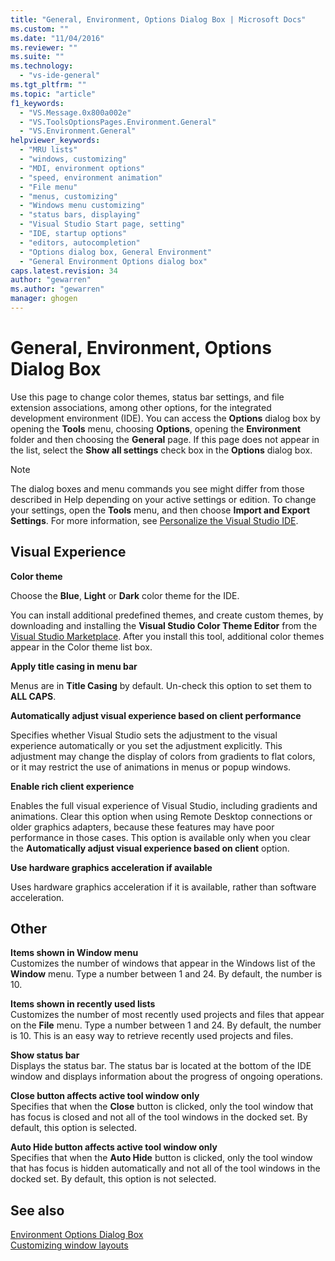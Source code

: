 ```yaml
---
title: "General, Environment, Options Dialog Box | Microsoft Docs"
ms.custom: ""
ms.date: "11/04/2016"
ms.reviewer: ""
ms.suite: ""
ms.technology: 
  - "vs-ide-general"
ms.tgt_pltfrm: ""
ms.topic: "article"
f1_keywords: 
  - "VS.Message.0x800a002e"
  - "VS.ToolsOptionsPages.Environment.General"
  - "VS.Environment.General"
helpviewer_keywords: 
  - "MRU lists"
  - "windows, customizing"
  - "MDI, environment options"
  - "speed, environment animation"
  - "File menu"
  - "menus, customizing"
  - "Windows menu customizing"
  - "status bars, displaying"
  - "Visual Studio Start page, setting"
  - "IDE, startup options"
  - "editors, autocompletion"
  - "Options dialog box, General Environment"
  - "General Environment Options dialog box"
caps.latest.revision: 34
author: "gewarren"
ms.author: "gewarren"
manager: ghogen
---
```

# General, Environment, Options Dialog Box

Use this page to change color themes, status bar settings, and file extension associations, among other options, for the integrated development environment (IDE). You can access the **Options** dialog box by opening the **Tools** menu, choosing **Options**, opening the **Environment** folder and then choosing the **General** page. If this page does not appear in the list, select the **Show all settings** check box in the **Options** dialog box.

> [!NOTE]
> The dialog boxes and menu commands you see might differ from those described in Help depending on your active settings or edition. To change your settings, open the **Tools** menu, and then choose **Import and Export Settings**. For more information, see [Personalize the Visual Studio IDE](../../ide/personalizing-the-visual-studio-ide.md).

## Visual Experience

**Color theme**

Choose the **Blue**, **Light** or **Dark** color theme for the IDE.

You can install additional predefined themes, and create custom themes, by downloading and installing the **Visual Studio Color Theme Editor** from the [Visual Studio Marketplace](https://marketplace.visualstudio.com/items?itemName=VisualStudioProductTeam.VisualStudio2017ColorThemeEditor). After you install this tool, additional color themes appear in the Color theme list box.

**Apply title casing in menu bar**

Menus are in **Title Casing** by default. Un-check this option to set them to **ALL CAPS**.

**Automatically adjust visual experience based on client performance**

Specifies whether Visual Studio sets the adjustment to the visual experience automatically or you set the adjustment explicitly. This adjustment may change the display of colors from gradients to flat colors, or it may restrict the use of animations in menus or popup windows.

**Enable rich client experience**

Enables the full visual experience of Visual Studio, including gradients and animations. Clear this option when using Remote Desktop connections or older graphics adapters, because these features may have poor performance in those cases. This option is available only when you clear the **Automatically adjust visual experience based on client** option.

**Use hardware graphics acceleration if available**

Uses hardware graphics acceleration if it is available, rather than software acceleration.

## Other

**Items shown in Window menu**  
Customizes the number of windows that appear in the Windows list of the **Window** menu. Type a number between 1 and 24. By default, the number is 10.

**Items shown in recently used lists**  
Customizes the number of most recently used projects and files that appear on the **File** menu. Type a number between 1 and 24. By default, the number is 10. This is an easy way to retrieve recently used projects and files.

**Show status bar**  
Displays the status bar. The status bar is located at the bottom of the IDE window and displays information about the progress of ongoing operations.

**Close button affects active tool window only**  
Specifies that when the **Close** button is clicked, only the tool window that has focus is closed and not all of the tool windows in the docked set. By default, this option is selected.

**Auto Hide button affects active tool window only**  
Specifies that when the **Auto Hide** button is clicked, only the tool window that has focus is hidden automatically and not all of the tool windows in the docked set. By default, this option is not selected.

## See also

[Environment Options Dialog Box](../../ide/reference/environment-options-dialog-box.md)  
[Customizing window layouts](../../ide/customizing-window-layouts-in-visual-studio.md)